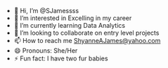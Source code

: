 - 👋 Hi, I’m @SJamessss
- 👀 I’m interested in Excelling in my career
- 🌱 I’m currently learning Data Analytics
- 💞️ I’m looking to collaborate on entry level projects
- 📫 How to reach me ShyanneAJames@yahoo.com
- 😄 Pronouns: She/Her
- ⚡ Fun fact: I have two fur babies

<!---
SJamessss/SJamessss is a ✨ special ✨ repository because its `README.md` (this file) appears on your GitHub profile.
You can click the Preview link to take a look at your changes.
--->
